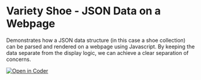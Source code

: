 # Variety Shoe - JSON Data on a Webpage

Demonstrates how a JSON data structure (in this case a shoe collection) can be parsed and rendered on a webpage using Javascript. By keeping the data separate from the display logic, we can achieve a clear separation of concerns.
 
[![Open in Coder](https://ixdcoder.com/open-in-coder.svg)](https://ixdcoder.com/templates/Static/workspace?name=Shoes&mode=auto&param.git_repo=https%3A%2F%2Fbender.sheridanc.on.ca%2Fsikkemha%2Fhtml-css-js)
 
